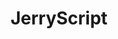 ---
image:
  featured: 'true'
  path: /assets/images/projects/js.png
permalink: /engineering/projects/jerryscript/
project_link_name: jerryscript
project_url: http://jerryscript.net/
statsAvailable: 'false'
title: JerryScript
---